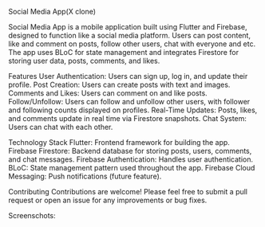 Social Media App(X clone)

Social Media App is a mobile application built using Flutter and Firebase, designed to function like a social media platform. Users can post content, like and comment on posts, follow other users, chat with everyone and etc. The app uses BLoC for state management and integrates Firestore for storing user data, posts, comments, and likes.

Features
User Authentication: Users can sign up, log in, and update their profile.
Post Creation: Users can create posts with text and images.
Comments and Likes: Users can comment on and like posts.
Follow/Unfollow: Users can follow and unfollow other users, with follower and following counts displayed on profiles.
Real-Time Updates: Posts, likes, and comments update in real time via Firestore snapshots.
Chat System: Users can chat with each other.

Technology Stack
Flutter: Frontend framework for building the app.
Firebase Firestore: Backend database for storing posts, users, comments, and chat messages.
Firebase Authentication: Handles user authentication.
BLoC: State management pattern used throughout the app.
Firebase Cloud Messaging: Push notifications (future feature).

Contributing
Contributions are welcome! Please feel free to submit a pull request or open an issue for any improvements or bug fixes.

Screenschots: 
